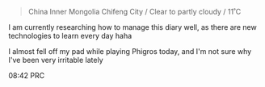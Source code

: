 > China Inner Mongolia Chifeng City / Clear to partly cloudy / 11˚C

I am currently researching how to manage this diary well, as there are new technologies to learn every day haha

I almost fell off my pad while playing Phigros today, and I'm not sure why I've been very irritable lately

08:42 PRC
